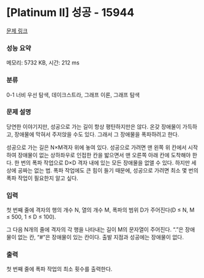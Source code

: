 # [Platinum II] 성공 - 15944 

[문제 링크](https://www.acmicpc.net/problem/15944) 

### 성능 요약

메모리: 5732 KB, 시간: 212 ms

### 분류

0-1 너비 우선 탐색, 데이크스트라, 그래프 이론, 그래프 탐색

### 문제 설명

<p>당연한 이야기지만, 성공으로 가는 길이 항상 평탄하지만은 않다. 온갖 장애물이 가득하고, 장애물에 막혀서 주저앉을 수도 있다. 그래서 그 장애물을 폭파하려고 한다.</p>

<p>성공으로 가는 길은 N×M격자 위에 놓여 있다. 성공으로 가려면 맨 왼쪽 위 칸에서 시작하여 장애물이 없는 상하좌우로 인접한 칸을 밟으면서 맨 오른쪽 아래 칸에 도착해야 한다. 한 번의 폭파 작업으로 D×D 격자 내에 있는 모든 장애물을 없앨 수 있다. 하지만 세상에 공짜는 없는 법. 폭파 작업에도 큰 힘이 들기 때문에, 성공으로 가려면 최소 몇 번의 폭파 작업이 필요한지 알고 싶다.</p>

### 입력 

 <p>첫 번째 줄에 격자의 행의 개수 N, 열의 개수 M, 폭파의 범위 D가 주어진다(D ≤ N, M ≤ 500, 1 ≤ D ≤ 100).</p>

<p>그 다음 N개의 줄에 격자의 각 행을 나타내는 길이 M의 문자열이 주어진다. “.”은 장애물이 없는 칸, “#”은 장애물이 있는 칸이다. 출발 지점과 성공에는 장애물이 없다.</p>

### 출력 

 <p>첫 번째 줄에 폭파 작업의 최소 횟수를 출력한다.</p>

